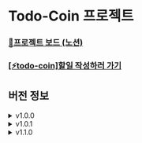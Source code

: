 # Todo-Coin 프로젝트

### [📓프로젝트 보드 (노션)](https://gold-route-090.notion.site/To-do-Coin-b75b3b4bb3de4b16a4341878154c37ae)
### [[⚡todo-coin]할일 작성하러 가기](https://todo-coin.netlify.app/)

## 버전 정보
<details>
<summary>v1.0.0</summary>
<div markdown="1">
  
    최초 배포
</div>
</details>

<details>
<summary>v1.0.1</summary>
<div markdown="1">
  
## 기능 변경 ♻
    1. 로그아웃 시 로직 변경.
       기존: 바로 로그인페이지로 감 (오류 발생 및 환경에 따라 로그아웃 불가).
       수정: 유저 정보 없음 모달이 나타남.
    2. non_existent_user 컴포넌트 변경 (유저 정보 없으면 나오는 모달 창).
       추가: 5초 뒤에 로그인 페이지로 이동함.
 
## 버그 수정 🐞
    1. 다른 유저가 로그인 하거나, todo생성 시 자신 외의 다른 유저들의 데이터가 전부 삭제되는 버그 수정.
       
  
</div>
</details>

<details>
<summary>v1.1.0</summary>
<div markdown="1">

## 기능 추가 ✔
    1. 헤더메뉴에 tooltip이 추가되었습니다.
       이제 보다 가시적으로 어떤 메뉴인지 알 수 있게 되었습니다.
![image](https://user-images.githubusercontent.com/79118046/171870090-085da9bb-e242-4e22-aa4e-9cab7abd761c.png)

    2. 아이템 기능이 추가되었습니다.
       * 상점
        - 아이템 생성: lv과 구매비용, 이미지 or 아이콘을 저장 할 수 있습니다.
        - 아이템 수정 & 삭제: 이미 생성된 아이템을 수정 및 삭제가 가능합니다. 구매하기 옆에 버튼을 눌러서 실행합니다.
        - 구매하기: 아이템의 조건이 맞으면 구매가 가능합니다. 구매한 상품은 마이페이지로 이동됩니다.
       * 마이페이지
        - 아이템 사용: 아이템 사용 시 해당 아이템은 삭제됩니다.
![image](https://user-images.githubusercontent.com/79118046/171870573-73c3f069-0b50-4208-8e9b-4ccd9a88a6d1.png)


## 기능 변경 ♻
    1. 마이페이지 위치 조정
       마이페이지 작업전까지 임시적으로 로그아웃 버튼을 최상단으로 이동 시켰습니다.
![image](https://user-images.githubusercontent.com/79118046/171870698-c7ce27b8-d33f-4d5a-9c7c-39b3ed65769f.png)

       
  
</div>
</details>
